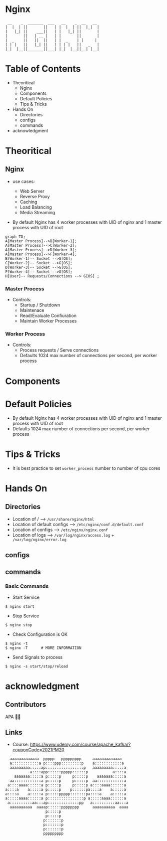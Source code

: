 # Nginx
```
 __    _  _______  ___   __    _  __   __ 
|  |  | ||       ||   | |  |  | ||  |_|  |
|   |_| ||    ___||   | |   |_| ||       |
|       ||   | __ |   | |       ||       |
|  _    ||   ||  ||   | |  _    | |     | 
| | |   ||   |_| ||   | | | |   ||   _   |
|_|  |__||_______||___| |_|  |__||__| |__|
```

# Table of Contents

- Theoritical
  - Nginx
  - Components
  - Default Policies
  - Tips & Tricks
- Hands On
  - Directories
  - configs
  - commands
- acknowledgment

# Theoritical

## Nginx
- use cases:
    - Web Server
    - Reverse Proxy
    - Caching
    - Load Balancing
    - Media Streaming

- By default Nginx has 4 worker processes with UID of nginx and 1 master process with UID of root

```mermaid
graph TD;
A[Master Process]-->B[Worker-1];
A[Master Process]-->C[Worker-2];
A[Master Process]-->D[Worker-3];
A[Master Process]-->F[Worker-4];
B[Worker-1]-- Socket -->G[OS];
C[Worker-2]-- Socket -->G[OS];
D[Worker-3]-- Socket -->G[OS];
F[Worker-4]-- Socket -->G[OS];
H[User]-- Requests/Connections --> G[OS] ;
```

### Master Process
- Controls:
    - Startup / Shutdown
    - Maintenace
    - Read/Evaluate Confiuration
    - Maintain Worker Processes

### Worker Process
- Controls:
    - Process requests  / Serve connections
    - Defaults 1024 max number of connections per second, per worker process

# Components

# Default Policies
- By default Nginx has 4 worker processes with UID of nginx and 1 master process with UID of root
- Defaults 1024 max number of connections per second, per worker process

# Tips & Tricks
- It is best practice to set `worker_process` number to number of cpu cores

# Hands On

## Directories
- Location of / --> ` /usr/share/nginx/html `
- Location of default configs --> ` /etc/nginx/conf.d/default.conf `
- Location of configs --> ` /etc/nginx/nginx.conf `
- Location of logs --> ` /var/log/nginx/access.log ` + ` /var/log/nginx/error.log`



## configs

## commands
### Basic Commands
- Start Service
```
$ nginx start
```

- Stop Service
```
$ nginx stop
```

- Check Configuration is OK
```
$ nginx -t
$ nginx -T      # MORE INFORMATION
```

- Send Signals to process
```
$ nginx -s start/stop/reload
```


# acknowledgment

## Contributors

APA 🖖🏻

## Links
- Course: https://www.udemy.com/course/apache_kafka/?couponCode=2021PM20

```
  aaaaaaaaaaaaa  ppppp   ppppppppp     aaaaaaaaaaaaa
  a::::::::::::a p::::ppp:::::::::p    a::::::::::::a
  aaaaaaaaa:::::ap:::::::::::::::::p   aaaaaaaaa:::::a
           a::::app::::::ppppp::::::p           a::::a
    aaaaaaa:::::a p:::::p     p:::::p    aaaaaaa:::::a
  aa::::::::::::a p:::::p     p:::::p  aa::::::::::::a
 a::::aaaa::::::a p:::::p     p:::::p a::::aaaa::::::a
a::::a    a:::::a p:::::p    p::::::pa::::a    a:::::a
a::::a    a:::::a p:::::ppppp:::::::pa::::a    a:::::a
a:::::aaaa::::::a p::::::::::::::::p a:::::aaaa::::::a
 a::::::::::aa:::ap::::::::::::::pp   a::::::::::aa:::a
  aaaaaaaaaa  aaaap::::::pppppppp      aaaaaaaaaa  aaaa
                  p:::::p
                  p:::::p
                 p:::::::p
                 p:::::::p
                 p:::::::p
                 ppppppppp
```
